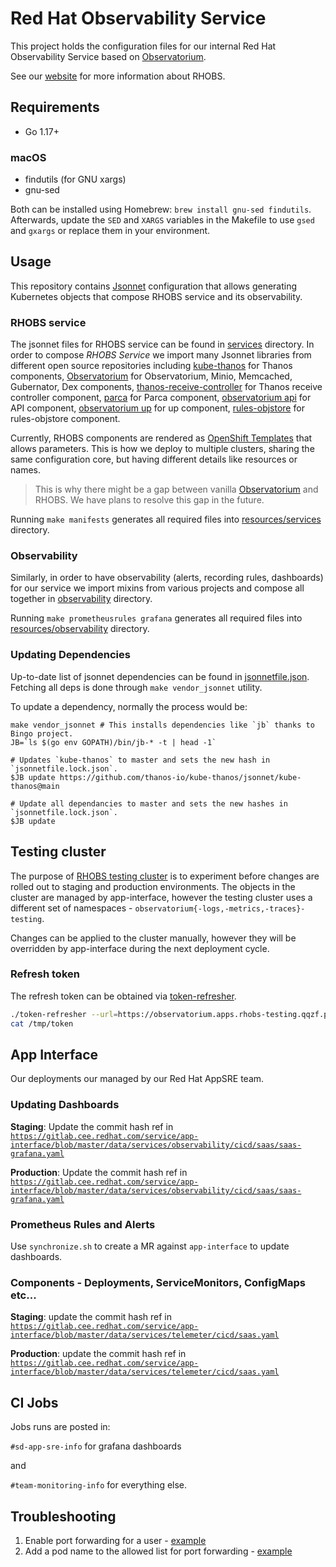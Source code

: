 # Red Hat Observability Service

This project holds the configuration files for our internal Red Hat Observability Service based on [Observatorium](https://github.com/observatorium/observatorium).

See our [website](https://rhobs-handbook.netlify.app/) for more information about RHOBS.

## Requirements

* Go 1.17+

### macOS

* findutils (for GNU xargs)
* gnu-sed

Both can be installed using Homebrew: `brew install gnu-sed findutils`. Afterwards, update the `SED` and `XARGS` variables in the Makefile to use `gsed` and `gxargs` or replace them in your environment.

## Usage

This repository contains [Jsonnet](https://jsonnet.org/) configuration that allows generating Kubernetes objects that compose RHOBS service and its observability.

### RHOBS service

The jsonnet files for RHOBS service can be found in [services](./services) directory. In order to compose *RHOBS Service* we import many Jsonnet libraries from different open source repositories including [kube-thanos](https://github.com/thanos-io/kube-thanos) for Thanos components, [Observatorium](https://github.com/observatorium/observatorium) for Observatorium, Minio, Memcached, Gubernator, Dex components, [thanos-receive-controller](https://github.com/observatorium/thanos-receive-controller) for Thanos receive controller component, [parca](https://github.com/parca-dev/parca) for Parca component, [observatorium api](https://github.com/observatorium/api) for API component, [observatorium up](https://github.com/observatorium/up) for up component,  [rules-objstore](https://github.com/observatorium/rules-objstore) for rules-objstore component.

Currently, RHOBS components are rendered as [OpenShift Templates](https://docs.openshift.com/container-platform/4.7/openshift_images/using-templates.html) that allows parameters. This is how we deploy to multiple clusters, sharing the same configuration core, but having different details like resources or names.

> This is why there might be a gap between vanilla [Observatorium](https://github.com/observatorium/observatorium) and RHOBS. We have plans to resolve this gap in the future.

Running `make manifests` generates all required files into [resources/services](./resources/services) directory.

### Observability

Similarly, in order to have observability (alerts, recording rules, dashboards) for our service we import mixins from various projects and compose all together in [observability](./observability) directory.

Running `make prometheusrules grafana` generates all required files into [resources/observability](./resources/observability) directory.

### Updating Dependencies

Up-to-date list of jsonnet dependencies can be found in [jsonnetfile.json](./jsonnetfile.json). Fetching all deps is done through `make vendor_jsonnet` utility.

To update a dependency, normally the process would be:

```console
make vendor_jsonnet # This installs dependencies like `jb` thanks to Bingo project.
JB=`ls $(go env GOPATH)/bin/jb-* -t | head -1`

# Updates `kube-thanos` to master and sets the new hash in `jsonnetfile.lock.json`.
$JB update https://github.com/thanos-io/kube-thanos/jsonnet/kube-thanos@main

# Update all dependancies to master and sets the new hashes in `jsonnetfile.lock.json`.
$JB update
```

## Testing cluster

The purpose of [RHOBS testing cluster](https://console-openshift-console.apps.rhobs-testing.qqzf.p1.openshiftapps.com/dashboards) is to
experiment before changes are rolled out to staging and production environments. The objects in the cluster are managed by app-interface, however the testing cluster uses a different set of namespaces - `observatorium{-logs,-metrics,-traces}-testing`.

Changes can be applied to the cluster manually, however they will be overridden by app-interface during the next deployment cycle.

### Refresh token

The refresh token can be obtained via [token-refresher](https://github.com/observatorium/token-refresher).

```bash
./token-refresher --url=https://observatorium.apps.rhobs-testing.qqzf.p1.openshiftapps.com  --oidc.client-id=observatorium-rhobs-testing  --oidc.client-secret=<token> --log.level=debug --oidc.issuer-url=https://sso.redhat.com/auth/realms/redhat-external --oidc.audience=observatorium-telemeter-testing --file /tmp/token
cat /tmp/token
```

## App Interface

Our deployments our managed by our Red Hat AppSRE team.

### Updating Dashboards

**Staging**: Update the commit hash ref in [`https://gitlab.cee.redhat.com/service/app-interface/blob/master/data/services/observability/cicd/saas/saas-grafana.yaml`](https://gitlab.cee.redhat.com/service/app-interface/blob/master/data/services/observability/cicd/saas/saas-grafana.yaml)

**Production**: Update the commit hash ref in [`https://gitlab.cee.redhat.com/service/app-interface/blob/master/data/services/observability/cicd/saas/saas-grafana.yaml`](https://gitlab.cee.redhat.com/service/app-interface/blob/master/data/services/observability/cicd/saas/saas-grafana.yaml)

### Prometheus Rules and Alerts

Use `synchronize.sh` to create a MR against `app-interface` to update dashboards.

### Components - Deployments, ServiceMonitors, ConfigMaps etc...

**Staging**: update the commit hash ref in [`https://gitlab.cee.redhat.com/service/app-interface/blob/master/data/services/telemeter/cicd/saas.yaml`](https://gitlab.cee.redhat.com/service/app-interface/blob/master/data/services/telemeter/cicd/saas.yaml)

**Production**: update the commit hash ref in [`https://gitlab.cee.redhat.com/service/app-interface/blob/master/data/services/telemeter/cicd/saas.yaml`](https://gitlab.cee.redhat.com/service/app-interface/blob/master/data/services/telemeter/cicd/saas.yaml)

## CI Jobs

Jobs runs are posted in:

`#sd-app-sre-info` for grafana dashboards

and

`#team-monitoring-info` for everything else.

## Troubleshooting

1. Enable port forwarding for a user - [example](https://gitlab.cee.redhat.com/service/app-interface/-/blob/ee91aac666ee39a273332c59ad4bdf7e0f50eeba/data/teams/telemeter/users/fbranczy.yml#L14)
2. Add a pod name to the allowed list for port forwarding - [example](https://gitlab.cee.redhat.com/service/app-interface/-/blob/ee91aac666ee39a273332c59ad4bdf7e0f50eeba/resources/app-sre/telemeter-production/observatorium-allow-port-forward.role.yaml#L10)
